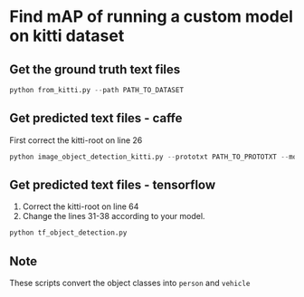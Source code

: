 # Find mAP of running a custom model on kitti dataset
## Get the ground truth text files
```python
python from_kitti.py --path PATH_TO_DATASET
```

## Get predicted text files - caffe
First correct the kitti-root on line 26
```python 
python image_object_detection_kitti.py --prototxt PATH_TO_PROTOTXT --model PATH_TO_MODEL
```

## Get predicted text files - tensorflow
1. Correct the kitti-root on line 64
2. Change the lines 31-38 according to your model.
```python 
python tf_object_detection.py
```

## Note
These scripts convert the object classes into `person` and `vehicle`